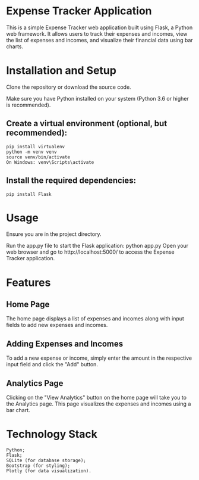 # Expense Tracker Application
This is a simple Expense Tracker web application built using Flask, a Python web framework. It allows users to track their expenses and incomes, view the list of expenses and incomes, and visualize their financial data using bar charts.

# Installation and Setup
Clone the repository or download the source code.

Make sure you have Python installed on your system (Python 3.6 or higher is recommended).

## Create a virtual environment (optional, but recommended):
    pip install virtualenv
    python -m venv venv
    source venv/bin/activate  
    On Windows: venv\Scripts\activate

## Install the required dependencies:
    pip install Flask

# Usage
Ensure you are in the project directory.

Run the app.py file to start the Flask application:
        python app.py
Open your web browser and go to http://localhost:5000/ to access the Expense Tracker application.

# Features
## Home Page
The home page displays a list of expenses and incomes along with input fields to add new expenses and incomes.

## Adding Expenses and Incomes
To add a new expense or income, simply enter the amount in the respective input field and click the "Add" button.

## Analytics Page
Clicking on the "View Analytics" button on the home page will take you to the Analytics page. This page visualizes the expenses and incomes using a bar chart.

# Technology Stack
    Python;
    Flask;
    SQLite (for database storage);
    Bootstrap (for styling);
    Plotly (for data visualization).
